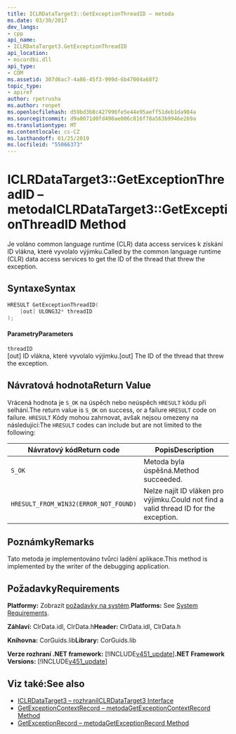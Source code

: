 ```yaml
---
title: ICLRDataTarget3::GetExceptionThreadID – metoda
ms.date: 03/30/2017
dev_langs:
- cpp
api_name:
- ICLRDataTarget3.GetExceptionThreadID
api_location:
- mscordbi.dll
api_type:
- COM
ms.assetid: 307d6ac7-4a86-45f3-999d-6b47004a68f2
topic_type:
- apiref
author: rpetrusha
ms.author: ronpet
ms.openlocfilehash: d59bd3b8c427996fe5e44e95aeff51deb1da984a
ms.sourcegitcommit: d9a0071d0fd490ae006c816f78a563b9946e269a
ms.translationtype: MT
ms.contentlocale: cs-CZ
ms.lasthandoff: 01/25/2019
ms.locfileid: "55066373"
---
```

# <a name="iclrdatatarget3getexceptionthreadid-method"></a><span data-ttu-id="2c4ff-102">ICLRDataTarget3::GetExceptionThreadID – metoda</span><span class="sxs-lookup"><span data-stu-id="2c4ff-102">ICLRDataTarget3::GetExceptionThreadID Method</span></span>
<span data-ttu-id="2c4ff-103">Je voláno common language runtime (CLR) data access services k získání ID vlákna, které vyvolalo výjimku.</span><span class="sxs-lookup"><span data-stu-id="2c4ff-103">Called by the common language runtime (CLR) data access services to get the ID of the thread that threw the exception.</span></span>  
  
## <a name="syntax"></a><span data-ttu-id="2c4ff-104">Syntaxe</span><span class="sxs-lookup"><span data-stu-id="2c4ff-104">Syntax</span></span>  
  
```cpp  
HRESULT GetExceptionThreadID(  
    [out] ULONG32* threadID  
);  
```  
  
#### <a name="parameters"></a><span data-ttu-id="2c4ff-105">Parametry</span><span class="sxs-lookup"><span data-stu-id="2c4ff-105">Parameters</span></span>  
 `threadID`  
 <span data-ttu-id="2c4ff-106">[out] ID vlákna, které vyvolalo výjimku.</span><span class="sxs-lookup"><span data-stu-id="2c4ff-106">[out] The ID of the thread that threw the exception.</span></span>  
  
## <a name="return-value"></a><span data-ttu-id="2c4ff-107">Návratová hodnota</span><span class="sxs-lookup"><span data-stu-id="2c4ff-107">Return Value</span></span>  
 <span data-ttu-id="2c4ff-108">Vrácená hodnota je `S_OK` na úspěch nebo neúspěch `HRESULT` kódu při selhání.</span><span class="sxs-lookup"><span data-stu-id="2c4ff-108">The return value is `S_OK` on success, or a failure `HRESULT` code on failure.</span></span> <span data-ttu-id="2c4ff-109">`HRESULT` Kódy mohou zahrnovat, avšak nejsou omezeny na následující:</span><span class="sxs-lookup"><span data-stu-id="2c4ff-109">The `HRESULT` codes can include but are not limited to the following:</span></span>  
  
|<span data-ttu-id="2c4ff-110">Návratový kód</span><span class="sxs-lookup"><span data-stu-id="2c4ff-110">Return code</span></span>|<span data-ttu-id="2c4ff-111">Popis</span><span class="sxs-lookup"><span data-stu-id="2c4ff-111">Description</span></span>|  
|-----------------|-----------------|  
|`S_OK`|<span data-ttu-id="2c4ff-112">Metoda byla úspěšná.</span><span class="sxs-lookup"><span data-stu-id="2c4ff-112">Method succeeded.</span></span>|  
|`HRESULT_FROM_WIN32(ERROR_NOT_FOUND)`|<span data-ttu-id="2c4ff-113">Nelze najít ID vláken pro výjimku.</span><span class="sxs-lookup"><span data-stu-id="2c4ff-113">Could not find a valid thread ID for the exception.</span></span>|  
  
## <a name="remarks"></a><span data-ttu-id="2c4ff-114">Poznámky</span><span class="sxs-lookup"><span data-stu-id="2c4ff-114">Remarks</span></span>  
 <span data-ttu-id="2c4ff-115">Tato metoda je implementováno tvůrci ladění aplikace.</span><span class="sxs-lookup"><span data-stu-id="2c4ff-115">This method is implemented by the writer of the debugging application.</span></span>  
  
## <a name="requirements"></a><span data-ttu-id="2c4ff-116">Požadavky</span><span class="sxs-lookup"><span data-stu-id="2c4ff-116">Requirements</span></span>  
 <span data-ttu-id="2c4ff-117">**Platformy:** Zobrazit [požadavky na systém](../../../../docs/framework/get-started/system-requirements.md).</span><span class="sxs-lookup"><span data-stu-id="2c4ff-117">**Platforms:** See [System Requirements](../../../../docs/framework/get-started/system-requirements.md).</span></span>  
  
 <span data-ttu-id="2c4ff-118">**Záhlaví:** ClrData.idl, ClrData.h</span><span class="sxs-lookup"><span data-stu-id="2c4ff-118">**Header:** ClrData.idl, ClrData.h</span></span>  
  
 <span data-ttu-id="2c4ff-119">**Knihovna:** CorGuids.lib</span><span class="sxs-lookup"><span data-stu-id="2c4ff-119">**Library:** CorGuids.lib</span></span>  
  
 <span data-ttu-id="2c4ff-120">**Verze rozhraní .NET framework:** [!INCLUDE[v451_update](../../../../includes/net-current-v451-nov-plus.md)]</span><span class="sxs-lookup"><span data-stu-id="2c4ff-120">**.NET Framework Versions:** [!INCLUDE[v451_update](../../../../includes/net-current-v451-nov-plus.md)]</span></span>  
  
## <a name="see-also"></a><span data-ttu-id="2c4ff-121">Viz také:</span><span class="sxs-lookup"><span data-stu-id="2c4ff-121">See also</span></span>
- [<span data-ttu-id="2c4ff-122">ICLRDataTarget3 – rozhraní</span><span class="sxs-lookup"><span data-stu-id="2c4ff-122">ICLRDataTarget3 Interface</span></span>](../../../../docs/framework/unmanaged-api/debugging/iclrdatatarget3-interface.md)
- [<span data-ttu-id="2c4ff-123">GetExceptionContextRecord – metoda</span><span class="sxs-lookup"><span data-stu-id="2c4ff-123">GetExceptionContextRecord Method</span></span>](../../../../docs/framework/unmanaged-api/debugging/iclrdatatarget3-getexceptioncontextrecord-method.md)
- [<span data-ttu-id="2c4ff-124">GetExceptionRecord – metoda</span><span class="sxs-lookup"><span data-stu-id="2c4ff-124">GetExceptionRecord Method</span></span>](../../../../docs/framework/unmanaged-api/debugging/iclrdatatarget3-getexceptionrecord-method.md)
